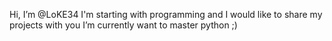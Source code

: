 Hi, I’m @LoKE34
I'm starting with programming and I would like to share my projects with you
I’m currently want to master python ;)
